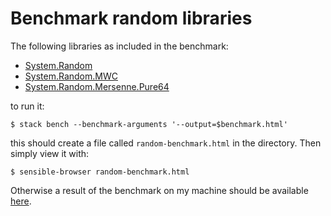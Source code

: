 # Benchmark random libraries

The following libraries as included in the benchmark:

- [System.Random][System.Random]
- [System.Random.MWC][System.Random.MWC]
- [System.Random.Mersenne.Pure64][System.Random.Mersenne.Pure64]

to run it:

    $ stack bench --benchmark-arguments '--output=$benchmark.html'

this should create a file called `random-benchmark.html` in the directory. Then
simply view it with:

    $ sensible-browser random-benchmark.html

Otherwise a result of the benchmark on my machine should be available [here][benchmark-url].

[System.Random]: http://haddock.stackage.org/lts-5.12/random-1.1/System-Random.html
[System.Random.MWC]: http://haddock.stackage.org/lts-5.12/mwc-random-0.13.4.0/System-Random-MWC.html
[System.Random.Mersenne.Pure64]: http://haddock.stackage.org/lts-5.12/mersenne-random-pure64-0.2.0.5/System-Random-Mersenne-Pure64.html
[benchmark-url]: http://irc.arguggi.co.uk/random-benchmark.html
